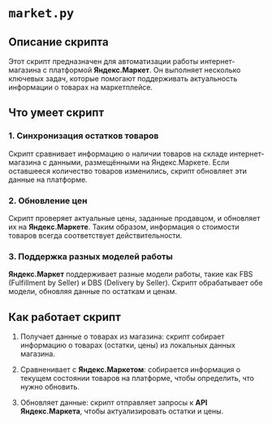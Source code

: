# `market.py`
## Описание скрипта

Этот скрипт предназначен для автоматизации работы интернет-магазина с платформой **Яндекс.Маркет**. 
Он выполняет несколько ключевых задач, которые помогают поддерживать актуальность информации о товарах на маркетплейсе.

## Что умеет скрипт

### 1. Синхронизация остатков товаров

Скрипт сравнивает информацию о наличии товаров на складе интернет-магазина с данными, размещёнными на Яндекс.Маркете. 
Если оставшееся количество товаров изменились, скрипт обновляет эти данные на платформе.

### 2. Обновление цен

Скрипт проверяет актуальные цены, заданные продавцом, и обновляет их на **Яндекс.Маркете**. 
Таким образом, информация о стоимости товаров всегда соответствует действительности.

### 3. Поддержка разных моделей работы

**Яндекс.Маркет** поддерживает разные модели работы, такие как FBS (Fulfillment by Seller) и DBS (Delivery by Seller). 
Скрипт обрабатывает обе модели, обновляя данные по остаткам и ценам.

## Как работает скрипт

1. Получает данные о товарах из магазина: скрипт собирает информацию о товарах (остатки, цены) из локальных данных магазина.

2. Сравненивает с **Яндекс.Маркетом**: собирается информация о текущем состоянии товаров на платформе, чтобы определить, что нужно обновить.

3. Обновляет данные: скрипт отправляет запросы к **API Яндекс.Маркета**, чтобы актуализировать остатки и цены.
